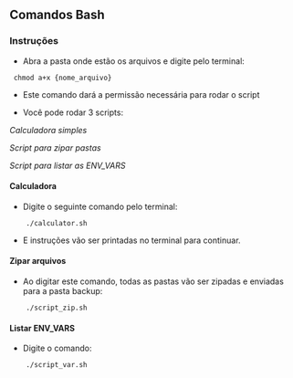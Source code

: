 ## Comandos Bash

### Instruções

- Abra a pasta onde estão os arquivos e digite pelo terminal:
 
``` 
 chmod a+x {nome_arquivo}
``` 
- Este comando dará a permissão necessária para rodar o script

- Você pode rodar 3 scripts:

*Calculadora simples*

*Script para zipar pastas*

*Script para listar as ENV_VARS*


 #### Calculadora

- Digite o seguinte comando pelo terminal:

```
    ./calculator.sh
```
 
- E instruções vão ser printadas no terminal para continuar.


#### Zipar arquivos

- Ao digitar este comando, todas as pastas vão ser zipadas e enviadas para a pasta backup:

```
    ./script_zip.sh
```

 #### Listar ENV_VARS
 
- Digite o comando:

```
    ./script_var.sh
```